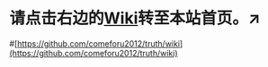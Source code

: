 请点击右边的[Wiki](https://github.com/comeforu2012/truth/wiki)转至本站首页。↗
=====
#[https://github.com/comeforu2012/truth/wiki](https://github.com/comeforu2012/truth/wiki)
